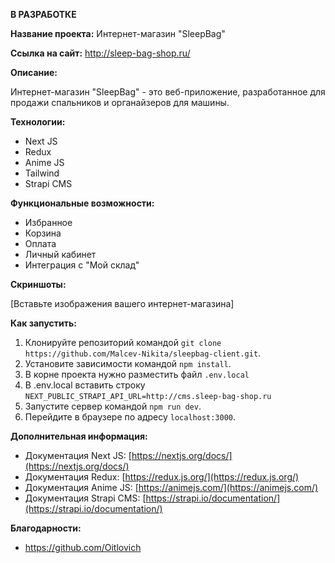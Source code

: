 **В РАЗРАБОТКЕ**

**Название проекта:** Интернет-магазин "SleepBag"

**Ссылка на сайт:** http://sleep-bag-shop.ru/

**Описание:**

Интернет-магазин "SleepBag" - это веб-приложение, разработанное для продажи спальников и органайзеров для машины. 

**Технологии:**

* Next JS
* Redux
* Anime JS
* Tailwind
* Strapi CMS

**Функциональные возможности:**

* Избранное
* Корзина
* Оплата
* Личный кабинет
* Интеграция с "Мой склад"

**Скриншоты:**

[Вставьте изображения вашего интернет-магазина]

**Как запустить:**

1. Клонируйте репозиторий командой `git clone https://github.com/Malcev-Nikita/sleepbag-client.git`.
2. Установите зависимости командой `npm install`.
3. В корне проекта нужно разместить файл `.env.local`
4. В .env.local вставить строку `NEXT_PUBLIC_STRAPI_API_URL=http://cms.sleep-bag-shop.ru`
5. Запустите сервер командой `npm run dev`.
6. Перейдите в браузере по адресу `localhost:3000`.

**Дополнительная информация:**

* Документация Next JS: [https://nextjs.org/docs/](https://nextjs.org/docs/)
* Документация Redux: [https://redux.js.org/](https://redux.js.org/)
* Документация Anime JS: [https://animejs.com/](https://animejs.com/)
* Документация Strapi CMS: [https://strapi.io/documentation/](https://strapi.io/documentation/)

**Благодарности:**

* https://github.com/Oitlovich
